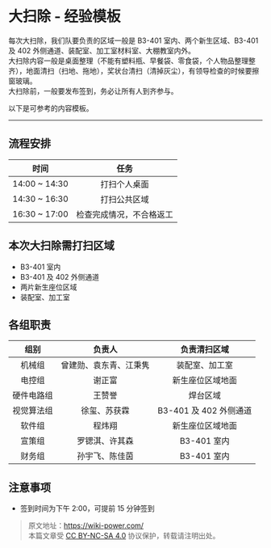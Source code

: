 # 大扫除 - 经验模板

每次大扫除，我们队要负责的区域一般是 B3-401 室内、两个新生区域、B3-401 及 402 外侧通道、装配室、加工室材料室、大棚教室内外。  
大扫除内容一般是桌面整理（不能有塑料瓶、早餐袋、零食袋，个人物品整理整齐），地面清扫（扫地、拖地），奖状台清扫（清掉灰尘），有领导检查的时候要擦窗玻璃。  
大扫除前，一般要发布签到，务必让所有人到齐参与。

以下是可参考的内容模板。

---

## 流程安排

|     时间      |           任务           |
| :-----------: | :----------------------: |
| 14:00 ~ 14:30 |       打扫个人桌面       |
| 14:30 ~ 16:30 |       打扫公共区域       |
| 16:30 ~ 17:00 | 检查完成情况，不合格返工 |

## 本次大扫除需打扫区域

- B3-401 室内
- B3-401 及 402 外侧通道
- 两片新生座位区域
- 装配室、加工室

## 各组职责

|    组别    |         负责人         |      负责清扫区域      |
| :--------: | :--------------------: | :--------------------: |
|   机械组   | 曾建勋、袁东青、江秉隽 |     装配室、加工室     |
|   电控组   |         谢正富         |    新生座位区域地面    |
| 硬件电路组 |         王赞誉         |        焊台区域        |
| 视觉算法组 |      徐玺、苏获霖      | B3-401 及 402 外侧通道 |
|   软件组   |         程炜翔         |    新生座位区域地面    |
|   宣策组   |     罗锶淇、许其森     |      B3-401 室内       |
|   财务组   |     孙宇飞、陈佳茵     |      B3-401 室内       |

## 注意事项

- 签到时间为下午 2:00，可提前 15 分钟签到

> 原文地址：<https://wiki-power.com/>  
> 本篇文章受 [CC BY-NC-SA 4.0](https://creativecommons.org/licenses/by/4.0/deed.zh) 协议保护，转载请注明出处。
